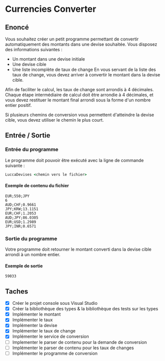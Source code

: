 # Currencies Converter

## Enoncé

Vous souhaitez créer un petit programme permettant de convertir automatiquement des montants dans une devise souhaitée.
Vous disposez des informations suivantes :
  - Un montant dans une devise initiale
  - Une devise cible
  - Une liste incomplète de taux de change
En vous servant de la liste des taux de change, vous devez arriver à convertir le montant dans la devise cible.

Afin de faciliter le calcul, les taux de change sont arrondis à 4 décimales. Chaque étape intermédiaire de calcul doit être arrondie à 4 décimales, et vous devez restituer le montant final arrondi sous la forme d'un nombre entier positif.

Si plusieurs chemins de conversion vous permettent d'atteindre la devise cible, vous devez utiliser le
chemin le plus court.

## Entrée / Sortie

### Entrée du programme

Le programme doit pouvoir être exécuté avec la ligne de commande suivante :

```cmd
LuccaDevises <chemin vers le fichier>
```

#### Exemple de contenu du fichier 

```
EUR;550;JPY
6
AUD;CHF;0.9661
JPY;KRW;13.1151
EUR;CHF;1.2053
AUD;JPY;86.0305
EUR;USD;1.2989
JPY;INR;0.6571
```

### Sortie du programme

Votre programme doit retourner le montant converti dans la devise cible arrondi à un nombre entier.

#### Exemple de sortie

```
59033
```

## Taches

  - [x] Créer le projet console sous Visual Studio
  - [x] Créer la bibliothèque des types & la bibliothèque des tests sur les types
  - [x] Implémenter le montant
  - [x] Implémenter le taux
  - [x] Implémenter la devise
  - [x] Implémenter le taux de change
  - [x] Implémenter le service de conversion
  - [ ] Implementer le parser de contenu pour la demande de conversion
  - [ ] Implémenter le parser de contenu pour les taux de changes
  - [ ] Implémenter le programme de conversion
